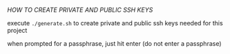 *HOW TO CREATE PRIVATE AND PUBLIC SSH KEYS*

execute `./generate.sh` to create private and public ssh keys needed for this project

when prompted for a passphrase, just hit enter (do not enter a passphrase)

